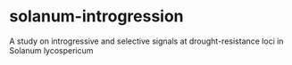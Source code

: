 # solanum-introgression
A study on introgressive and selective signals at drought-resistance loci in Solanum lycospericum
